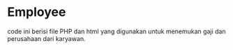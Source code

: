 # Employee
code ini berisi file PHP dan html yang digunakan untuk menemukan gaji dan perusahaan dari karyawan.
